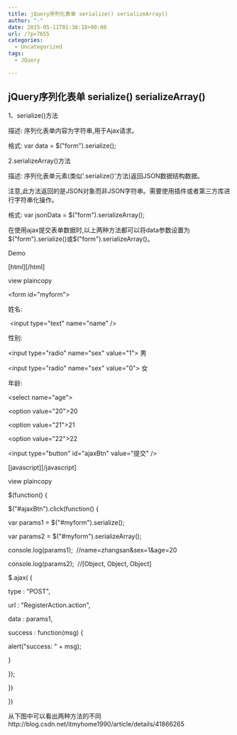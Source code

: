```yaml
---
title: jQuery序列化表单 serialize() serializeArray()
author: "-"
date: 2015-05-11T01:38:18+00:00
url: /?p=7655
categories:
  - Uncategorized
tags:
  - JQuery

---
```

## jQuery序列化表单 serialize() serializeArray()
1、serialize()方法

描述: 序列化表单内容为字符串,用于Ajax请求。

格式: var data = $("form").serialize();

2.serializeArray()方法

描述: 序列化表单元素(类似'.serialize()'方法)返回JSON数据结构数据。

注意,此方法返回的是JSON对象而非JSON字符串。需要使用插件或者第三方库进行字符串化操作。

格式: var jsonData = $("form").serializeArray();

在使用ajax提交表单数据时,以上两种方法都可以将data参数设置为$("form").serialize()或$("form").serializeArray()。
  
Demo

[html][/html]

view plaincopy
  
<form id="myform">
  

  

  
姓名:
  
 <input type="text" name="name" /> 
  

  

  
性别:
  

  
<input type="radio" name="sex" value="1"> 男
  
<input type="radio" name="sex" value="0"> 女
  

  

  

  
年龄:
  

  
<select name="age">
  
<option value="20">20</option>
  
<option value="21">21</option>
  
<option value="22">22</option>
  
</select>
  

  

  

  

  
<input type="button" id="ajaxBtn" value="提交" />
  

  

  

  
</form>

[javascript][/javascript]

view plaincopy
  
$(function() {
  
$("#ajaxBtn").click(function() {
  
var params1 = $("#myform").serialize();
  
var params2 = $("#myform").serializeArray();
  
console.log(params1);  //name=zhangsan&sex=1&age=20
  
console.log(params2);  //[Object, Object, Object]
  
$.ajax( {
  
type : "POST",
  
url : "RegisterAction.action",
  
data : params1,
  
success : function(msg) {
  
alert("success: " + msg);
  
}
  
});
  
})
  
})
  
从下图中可以看出两种方法的不同http://blog.csdn.net/itmyhome1990/article/details/41866265

